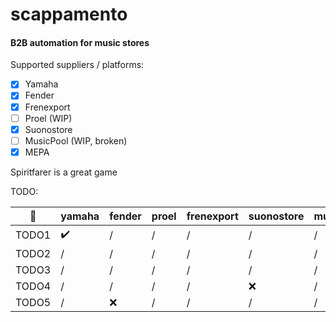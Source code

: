 # scappamento
#### B2B automation for music stores

Supported suppliers / platforms:
- [x] Yamaha
- [x] Fender
- [x] Frenexport
- [ ] Proel (WIP)
- [x] Suonostore
- [ ] MusicPool (WIP, broken)
- [x] MEPA

Spiritfarer is a great game

TODO:

:broccoli: | yamaha | fender | proel | frenexport | suonostore | musicpool | mepa
-- | -- | -- | -- | -- | -- | -- | --
TODO1 | :heavy_check_mark: | / | / | / | / | / | /
TODO2 | / | / | / | / | / | / | /
TODO3 | / | / | / | / | / | / | /
TODO4 | / | / | / | / | :x: | / | /
TODO5 | / | :x: | / | / | / | / | /

